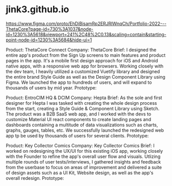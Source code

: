 # jink3.github.io

https://www.figma.com/proto/EhDiBisamRp2ERJRIWnqCh/Portfolio-2022---ThetaCore?page-id=730%3A1037&node-id=1230%3A5618&viewport=241%2C48%2C0.13&scaling=contain&starting-point-node-id=1230%3A5684&hide-ui=1

Product: ThetaCore Connect
Company: ThetaCore
Brief: I designed the entire app's product from the Sign Up screens to main features and product pages in the app. It's a mobile first design approach for iOS and Android native apps, with a responsive web app for browsers. Working closely with the dev team, I heavily utilized a customized Vuetify library and designed the entire brand Style Guide as well as the Design Component Library using Figma. We launched the app to hundreds of users, and will expand to thousands of users by mid year. 
Prototype: 

Product: EntroCIM HQ & DCIM
Company: Hepta
Brief: As the sole and first designer for Hepta I was tasked with creating the whole design process from the start, creating a Style Guide & Component Library using Sketch. The product was a B2B SaaS web app, and I worked with the devs to customize Material UI react components to create landing pages and dashboards containing a multitude of data visualizations such as charts, graphs, gauges, tables, etc. We successfully launched the redesigned web app tp be used by thousands of users for several clients.
Prototype: 

Product: Key Collector Comics
Company: Key Collector Comics
Brief: I worked on redesigning the UX/UI for this existing iOS app, working closely with the Founder to refine the app's overall user flow and visuals. Utlizing multiple rounds of user tests/interviews, I gathered insights and feedback from the userbase to focus on areas of improvement and delivered a suite of design assets such as a UI Kit, Website design, as well as the app's overall redesign. 
Prototype: 

